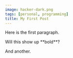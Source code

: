 ```yaml
---
image: hacker-dark.png
tags: [personal, programming]
title: My First Post
---
```


Here is the first paragraph.

<div class="test">Will this show up **bold**?</div>

And another.
